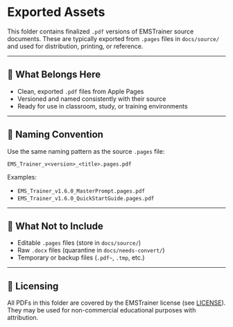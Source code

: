 # Exported Assets

This folder contains finalized `.pdf` versions of EMSTrainer source documents. These are typically exported from `.pages` files in `docs/source/` and used for distribution, printing, or reference.

---

## 📘 What Belongs Here

- Clean, exported `.pdf` files from Apple Pages
- Versioned and named consistently with their source
- Ready for use in classroom, study, or training environments

---

## 🧼 Naming Convention

Use the same naming pattern as the source `.pages` file:

    EMS_Trainer_v<version>_<title>.pages.pdf

Examples:

- `EMS_Trainer_v1.6.0_MasterPrompt.pages.pdf`
- `EMS_Trainer_v1.6.0_QuickStartGuide.pages.pdf`

---

## 🛑 What Not to Include

- Editable `.pages` files (store in `docs/source/`)
- Raw `.docx` files (quarantine in `docs/needs-convert/`)
- Temporary or backup files (`.pdf~`, `.tmp`, etc.)

---

## 📎 Licensing

All PDFs in this folder are covered by the EMSTrainer license (see [LICENSE](../../LICENSE)). They may be used for non-commercial educational purposes with attribution.
